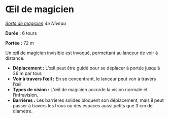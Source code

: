 # Œil de magicien


*[Sorts de magicien](../Sorts_de_magicien.md) 4e Niveau*

**Durée :** 6 tours

**Portée :** 72 m

Un œil de magicien invisible est invoqué, permettant au lanceur de voir
à distance.

  - **Déplacement :** L’œil peut être guidé pour se déplacer à portée
    jusqu’à 36 m par tour.
  - **Voir à travers l’œil :** En se concentrant, le lanceur peut voir à
    travers l’œil.
  - **Types de vision :** L’œil de magicien accorde la vision normale et
    l’infravision.
  - **Barrières :** Les barrières solides bloquent son déplacement, mais
    il peut passer à travers les trous ou des espaces aussi petits que 3
    cm de diamètre.
